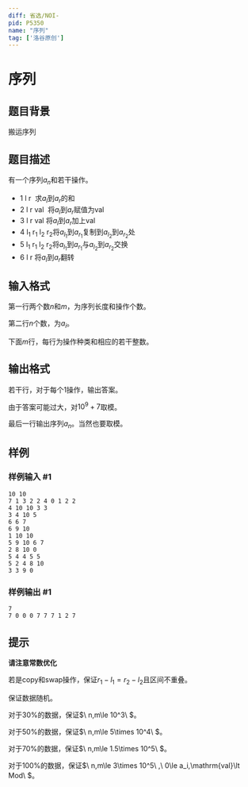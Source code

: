 ```yaml
---
diff: 省选/NOI-
pid: P5350
name: "序列"
tag: ['洛谷原创']
---
```

# 序列
## 题目背景

搬运序列
## 题目描述

有一个序列$a_n$和若干操作。

- $\mathrm{1\  l \  r \ }$ 求$a_l$到$a_r$的和 
- $\mathrm{2\  l \  r \ val \ }$ 将$a_l$到$a_r$赋值为$\mathrm{val}$ 
- $\mathrm{3\  l \  r \ val\ }$将$a_l$到$a_r$加上$\mathrm{val}$ 
- $\mathrm{4\  l_1 \  r_1 \  l_2 \  r_2 }$将$a_{l_1}$到$a_{r_1}$复制到$a_{l_2}$到$a_{r_2}$处 
- $\mathrm{5\  l_1 \  r_1 \  l_2 \  r_2 }$将$a_{l_1}$到$a_{r_1}$与$a_{l_2}$到$a_{r_2}$交换 
- $\mathrm{6\  l \  r \ }$将$a_l$到$a_r$翻转 
## 输入格式

第一行两个数$n$和$m$，为序列长度和操作个数。

第二行$n$个数，为$a_i$。

下面$m$行，每行为操作种类和相应的若干整数。

## 输出格式

若干行，对于每个$1$操作，输出答案。

由于答案可能过大，对$10^9+7$取模。

最后一行输出序列$a_n$。当然也要取模。
## 样例

### 样例输入 #1
```
10 10
7 1 3 2 2 4 0 1 2 2 
4 10 10 3 3
3 4 10 5
6 6 7
6 9 10
1 10 10
5 9 10 6 7
2 8 10 0
5 4 4 5 5
5 2 4 8 10
3 3 9 0
```
### 样例输出 #1
```
7
7 0 0 0 7 7 7 1 2 7
```
## 提示

**请注意常数优化**

若是$\mathrm{copy}$和$\mathrm{swap}$操作，保证$r_1-l_1=r_2-l_2$且区间不重叠。


保证数据随机。

对于$30\%$的数据，保证$\ n,m\le 10^3\ $。

对于$50\%$的数据，保证$\ n,m\le 5\times 10^4\ $。

对于$70\%$的数据，保证$\ n,m\le 1.5\times 10^5\ $。

对于$100\%$的数据，保证$\ n,m\le 3\times 10^5\ ,\ 0\le a_i,\mathrm{val}\lt Mod\ $。
